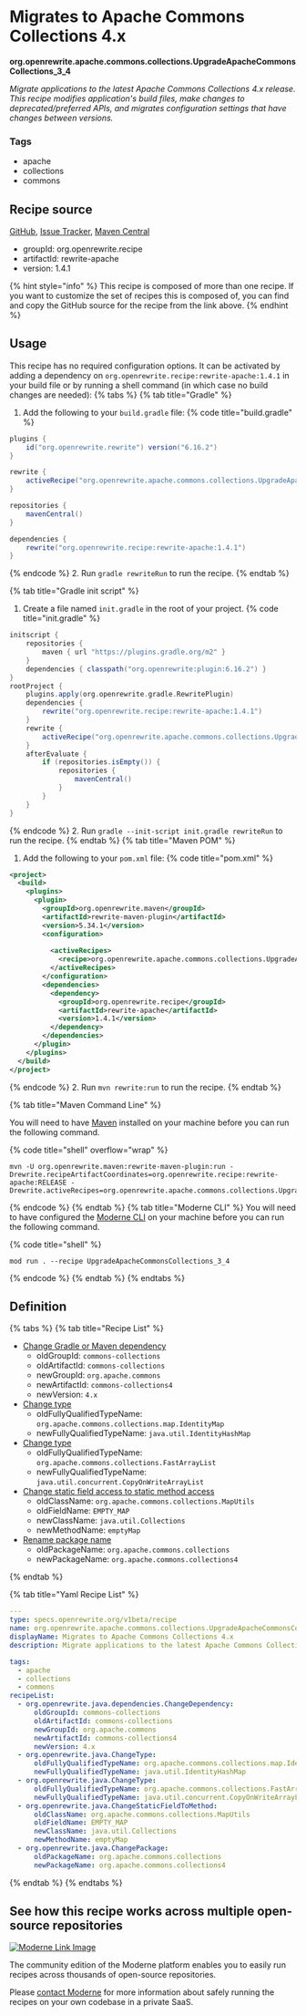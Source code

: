 # Migrates to Apache Commons Collections 4.x

**org.openrewrite.apache.commons.collections.UpgradeApacheCommonsCollections\_3\_4**

_Migrate applications to the latest Apache Commons Collections 4.x release. This recipe modifies  application's build files, make changes to deprecated/preferred APIs, and migrates configuration settings that have changes between versions._

### Tags

* apache
* collections
* commons

## Recipe source

[GitHub](https://github.com/openrewrite/rewrite-apache/blob/main/src/main/resources/META-INF/rewrite/apache-commons-collections-3-4.yml), [Issue Tracker](https://github.com/openrewrite/rewrite-apache/issues), [Maven Central](https://central.sonatype.com/artifact/org.openrewrite.recipe/rewrite-apache/1.4.1/jar)

* groupId: org.openrewrite.recipe
* artifactId: rewrite-apache
* version: 1.4.1

{% hint style="info" %}
This recipe is composed of more than one recipe. If you want to customize the set of recipes this is composed of, you can find and copy the GitHub source for the recipe from the link above.
{% endhint %}

## Usage

This recipe has no required configuration options. It can be activated by adding a dependency on `org.openrewrite.recipe:rewrite-apache:1.4.1` in your build file or by running a shell command (in which case no build changes are needed): 
{% tabs %}
{% tab title="Gradle" %}
1. Add the following to your `build.gradle` file:
{% code title="build.gradle" %}
```groovy
plugins {
    id("org.openrewrite.rewrite") version("6.16.2")
}

rewrite {
    activeRecipe("org.openrewrite.apache.commons.collections.UpgradeApacheCommonsCollections_3_4")
}

repositories {
    mavenCentral()
}

dependencies {
    rewrite("org.openrewrite.recipe:rewrite-apache:1.4.1")
}
```
{% endcode %}
2. Run `gradle rewriteRun` to run the recipe.
{% endtab %}

{% tab title="Gradle init script" %}
1. Create a file named `init.gradle` in the root of your project.
{% code title="init.gradle" %}
```groovy
initscript {
    repositories {
        maven { url "https://plugins.gradle.org/m2" }
    }
    dependencies { classpath("org.openrewrite:plugin:6.16.2") }
}
rootProject {
    plugins.apply(org.openrewrite.gradle.RewritePlugin)
    dependencies {
        rewrite("org.openrewrite.recipe:rewrite-apache:1.4.1")
    }
    rewrite {
        activeRecipe("org.openrewrite.apache.commons.collections.UpgradeApacheCommonsCollections_3_4")
    }
    afterEvaluate {
        if (repositories.isEmpty()) {
            repositories {
                mavenCentral()
            }
        }
    }
}
```
{% endcode %}
2. Run `gradle --init-script init.gradle rewriteRun` to run the recipe.
{% endtab %}
{% tab title="Maven POM" %}
1. Add the following to your `pom.xml` file:
{% code title="pom.xml" %}
```xml
<project>
  <build>
    <plugins>
      <plugin>
        <groupId>org.openrewrite.maven</groupId>
        <artifactId>rewrite-maven-plugin</artifactId>
        <version>5.34.1</version>
        <configuration>
          
          <activeRecipes>
            <recipe>org.openrewrite.apache.commons.collections.UpgradeApacheCommonsCollections_3_4</recipe>
          </activeRecipes>
        </configuration>
        <dependencies>
          <dependency>
            <groupId>org.openrewrite.recipe</groupId>
            <artifactId>rewrite-apache</artifactId>
            <version>1.4.1</version>
          </dependency>
        </dependencies>
      </plugin>
    </plugins>
  </build>
</project>
```
{% endcode %}
2. Run `mvn rewrite:run` to run the recipe.
{% endtab %}

{% tab title="Maven Command Line" %}

You will need to have [Maven](https://maven.apache.org/download.cgi) installed on your machine before you can run the following command.

{% code title="shell" overflow="wrap" %}
```shell
mvn -U org.openrewrite.maven:rewrite-maven-plugin:run -Drewrite.recipeArtifactCoordinates=org.openrewrite.recipe:rewrite-apache:RELEASE -Drewrite.activeRecipes=org.openrewrite.apache.commons.collections.UpgradeApacheCommonsCollections_3_4 
```
{% endcode %}
{% endtab %}
{% tab title="Moderne CLI" %}
You will need to have configured the [Moderne CLI](https://docs.moderne.io/moderne-cli/cli-intro) on your machine before you can run the following command.

{% code title="shell" %}
```shell
mod run . --recipe UpgradeApacheCommonsCollections_3_4
```
{% endcode %}
{% endtab %}
{% endtabs %}

## Definition

{% tabs %}
{% tab title="Recipe List" %}
* [Change Gradle or Maven dependency](../../../java/dependencies/changedependency.md)
  * oldGroupId: `commons-collections`
  * oldArtifactId: `commons-collections`
  * newGroupId: `org.apache.commons`
  * newArtifactId: `commons-collections4`
  * newVersion: `4.x`
* [Change type](../../../java/changetype.md)
  * oldFullyQualifiedTypeName: `org.apache.commons.collections.map.IdentityMap`
  * newFullyQualifiedTypeName: `java.util.IdentityHashMap`
* [Change type](../../../java/changetype.md)
  * oldFullyQualifiedTypeName: `org.apache.commons.collections.FastArrayList`
  * newFullyQualifiedTypeName: `java.util.concurrent.CopyOnWriteArrayList`
* [Change static field access to static method access](../../../java/changestaticfieldtomethod.md)
  * oldClassName: `org.apache.commons.collections.MapUtils`
  * oldFieldName: `EMPTY_MAP`
  * newClassName: `java.util.Collections`
  * newMethodName: `emptyMap`
* [Rename package name](../../../java/changepackage.md)
  * oldPackageName: `org.apache.commons.collections`
  * newPackageName: `org.apache.commons.collections4`

{% endtab %}

{% tab title="Yaml Recipe List" %}
```yaml
---
type: specs.openrewrite.org/v1beta/recipe
name: org.openrewrite.apache.commons.collections.UpgradeApacheCommonsCollections_3_4
displayName: Migrates to Apache Commons Collections 4.x
description: Migrate applications to the latest Apache Commons Collections 4.x release. This recipe modifies  application's build files, make changes to deprecated/preferred APIs, and migrates configuration settings that have changes between versions.

tags:
  - apache
  - collections
  - commons
recipeList:
  - org.openrewrite.java.dependencies.ChangeDependency:
      oldGroupId: commons-collections
      oldArtifactId: commons-collections
      newGroupId: org.apache.commons
      newArtifactId: commons-collections4
      newVersion: 4.x
  - org.openrewrite.java.ChangeType:
      oldFullyQualifiedTypeName: org.apache.commons.collections.map.IdentityMap
      newFullyQualifiedTypeName: java.util.IdentityHashMap
  - org.openrewrite.java.ChangeType:
      oldFullyQualifiedTypeName: org.apache.commons.collections.FastArrayList
      newFullyQualifiedTypeName: java.util.concurrent.CopyOnWriteArrayList
  - org.openrewrite.java.ChangeStaticFieldToMethod:
      oldClassName: org.apache.commons.collections.MapUtils
      oldFieldName: EMPTY_MAP
      newClassName: java.util.Collections
      newMethodName: emptyMap
  - org.openrewrite.java.ChangePackage:
      oldPackageName: org.apache.commons.collections
      newPackageName: org.apache.commons.collections4

```
{% endtab %}
{% endtabs %}

## See how this recipe works across multiple open-source repositories

[![Moderne Link Image](/.gitbook/assets/ModerneRecipeButton.png)](https://app.moderne.io/recipes/org.openrewrite.apache.commons.collections.UpgradeApacheCommonsCollections_3_4)

The community edition of the Moderne platform enables you to easily run recipes across thousands of open-source repositories.

Please [contact Moderne](https://moderne.io/product) for more information about safely running the recipes on your own codebase in a private SaaS.
